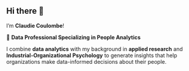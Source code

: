 ## Hi there 👋
I’m **Claudie Coulombe**!

🎯 **Data Professional Specializing in People Analytics**

I combine **data analytics** with my background in **applied research** and **Industrial-Organizational Psychology** to generate insights that help organizations make data-informed decisions about their people.
